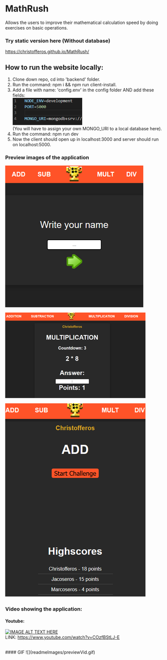 # MathRush
Allows the users to improve their mathematical calculation speed by doing exercises on basic operations. 

### Try static version here (Without database)
https://christofferos.github.io/MathRush/

## How to run the website locally:
1. Clone down repo, cd into 'backend' folder.
2. Run the command: npm i && npm run client-install.
3. Add a file with name: 'config.env' in the config folder AND add these fields: <br>
![Woops, image could not be found.](./readmeImages/info.png) <br>
(You will have to assign your own MONGO_URI to a local database here).
3. Run the command: npm run dev
4. Now the client should open up in localhost:3000 and server should run on localhost:5000.

### Preview images of the application
![Woops, image could not be found.](./readmeImages/cardV3.png)

![Woops, image could not be found.](./readmeImages/mainDisplay.png)

![Woops, image could not be found.](./readmeImages/mainDisplay2.png)

### Video showing the application:
#### Youtube:
[![IMAGE ALT TEXT HERE](https://img.youtube.com/vi/COzfBStLJ-E/0.jpg)](https://www.youtube.com/watch?v=COzfBStLJ-E)
<br>LINK: https://www.youtube.com/watch?v=COzfBStLJ-E

<br>
#### GIF
![](readmeImages/previewVid.gif)
